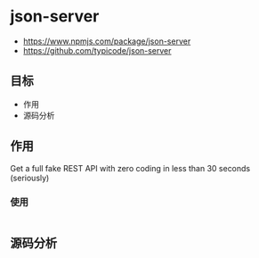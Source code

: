 # json-server

- https://www.npmjs.com/package/json-server
- https://github.com/typicode/json-server

## 目标

- 作用
- 源码分析

## 作用

Get a full fake REST API with zero coding in less than 30 seconds (seriously)

### 使用

```js

```

## 源码分析



